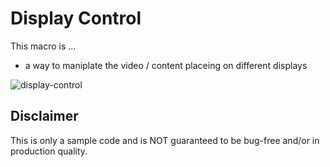 # Display Control

This macro is ...
+ a way to maniplate the video / content placeing on different displays

![display-control](https://github.com/German-Cheung-GC/roomos-macro/assets/102512136/f7d7c680-7f15-4295-ae84-9915488965fa)


## Disclaimer
This is only a sample code and is NOT guaranteed to be bug-free and/or in production quality.
